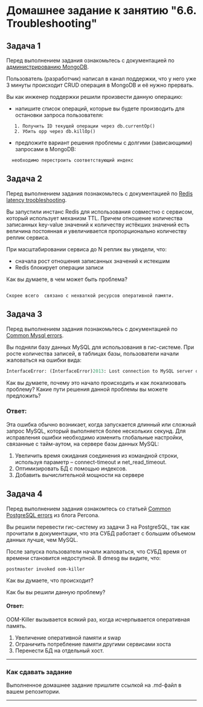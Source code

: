 # Домашнее задание к занятию "6.6. Troubleshooting"

## Задача 1

Перед выполнением задания ознакомьтесь с документацией
по [администрированию MongoDB](https://docs.mongodb.com/manual/administration/).

Пользователь (разработчик) написал в канал поддержки, что у него уже 3 минуты происходит CRUD операция в MongoDB и её
нужно прервать.

Вы как инженер поддержки решили произвести данную операцию:

- напишите список операций, которые вы будете производить для остановки запроса пользователя:

```shell
   1. Получить ID текущей операции через db.currentOp()
   2. Убить opp через db.killOp()
```

- предложите вариант решения проблемы с долгими (зависающими) запросами в MongoDB:

```shell
  необходимо перестроить соответствующий индекс
```

## Задача 2

Перед выполнением задания познакомьтесь с документацией
по [Redis latency troobleshooting](https://redis.io/topics/latency).

Вы запустили инстанс Redis для использования совместно с сервисом, который использует механизм TTL.
Причем отношение количества записанных key-value значений к количеству истёкших значений есть величина постоянная и
увеличивается пропорционально количеству реплик сервиса.

При масштабировании сервиса до N реплик вы увидели, что:

- сначала рост отношения записанных значений к истекшим
- Redis блокирует операции записи

Как вы думаете, в чем может быть проблема?

```shell

Скорее всего  связано с нехваткой ресурсов оперативной памяти. 

```

## Задача 3

Перед выполнением задания познакомьтесь с документацией
по [Common Mysql errors](https://dev.mysql.com/doc/refman/8.0/en/common-errors.html).

Вы подняли базу данных MySQL для использования в гис-системе. При росте количества записей, в таблицах базы,
пользователи начали жаловаться на ошибки вида:

```python
InterfaceError: (InterfaceError)2013: Lost connection to MySQL server during query u'SELECT..... '
```

Как вы думаете, почему это начало происходить и как локализовать проблему?
Какие пути решения данной проблемы вы можете предложить?

### Ответ:   
Эта ошибка обычно возникает, когда запускается длинный или сложный запрос MySQL, который выполняется более нескольких секунд.
Для исправления ошибки необходимо изменить глобальные настройки, связанные с тайм-аутом, на сервере базы данных MySQL: 

1) Увеличить время ожидания соединения из командной строки, используя параметр – connect-timeout и net_read_timeout.
2) Оптимизировать БД с помощью индексов.
3) Добавить вычислительной мощности на сервере 





## Задача 4

Перед выполнением задания ознакомтесь со
статьей [Common PostgreSQL errors](https://www.percona.com/blog/2020/06/05/10-common-postgresql-errors/) из блога
Percona.

Вы решили перевести гис-систему из задачи 3 на PostgreSQL, так как прочитали в документации, что эта СУБД работает с
большим объемом данных лучше, чем MySQL.

После запуска пользователи начали жаловаться, что СУБД время от времени становится недоступной. В dmesg вы видите, что:

`postmaster invoked oom-killer`

Как вы думаете, что происходит?

Как бы вы решили данную проблему?

#### Ответ: 
OOM-Killer вызывается всякий раз, когда исчерпывается оперативная память. 
1) Увеличение оперативной памяти и swap
2) Ограничить потребление памяти другими сервисами хоста
3) Перенести БД на отдельный хост. 

---

### Как cдавать задание

Выполненное домашнее задание пришлите ссылкой на .md-файл в вашем репозитории.

---
